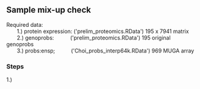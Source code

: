 ## Sample mix-up check

Required data:<br />
&nbsp;&nbsp;&nbsp;&nbsp;&nbsp;&nbsp; 1.) protein expression: ('prelim_proteomics.RData')    195 x 7941 matrix <br />
&nbsp;&nbsp;&nbsp;&nbsp;&nbsp;&nbsp; 2.) genoprobs: &ensp;&ensp;&ensp;&ensp;&ensp; ('prelim_proteomics.RData')    195 original genoprobs <br />
&nbsp;&nbsp;&nbsp;&nbsp;&nbsp;&nbsp; 3.) probs:ensp;&ensp;&ensp;&ensp;&ensp;&ensp;&ensp;('Choi_probs_interp64k.RData') 969 MUGA array <br />
    
    
    
  
### Steps

1.) 
